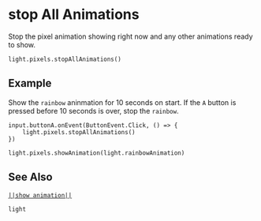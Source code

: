 # stop All Animations

Stop the pixel animation showing right now and any other animations ready to show.

```sig
light.pixels.stopAllAnimations()

```

## Example

Show the ``rainbow`` aninmation for 10 seconds on start. If the ``A`` button
is pressed before 10 seconds is over, stop the ``rainbow``.

```blocks
input.buttonA.onEvent(ButtonEvent.Click, () => {
    light.pixels.stopAllAnimations()
})

light.pixels.showAnimation(light.rainbowAnimation)
```

## See Also

[``||show animation||``](/reference/light/show-animation)

```package
light
```
